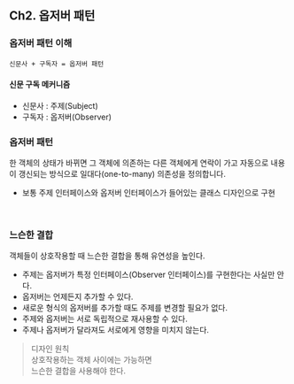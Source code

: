 ## Ch2. 옵저버 패턴

### 옵저버 패턴 이해
``신문사 + 구독자 = 옵저버 패턴``

#### 신문 구독 메커니즘
- 신문사 : 주제(Subject)
- 구독자 : 옵저버(Observer)

### 옵저버 패턴

한 객체의 상태가 바뀌면 그 객체에 의존하는 다른 객체에게 연락이 가고 자동으로 내용이 갱신되는 방식으로 일대다(one-to-many) 의존성을 정의합니다.

- 보통 주제 인터페이스와 옵저버 인터페이스가 들어있는 클래스 디자인으로 구현

<br>

### 느슨한 결합

객체들이 상호작용할 때 느슨한 결합을 통해 유연성을 높인다.

- 주제는 옵저버가 특정 인터페이스(Observer 인터페이스)를 구현한다는 사실만 안다.
- 옵저버는 언제든지 추가할 수 있다.
- 새로운 형식의 옵저버를 추가할 때도 주제를 변경할 필요가 없다.
- 주제와 옵저버는 서로 독립적으로 재사용할 수 있다.
- 주제나 옵저버가 달라져도 서로에게 영향을 미치지 않는다.

> 디자인 원칙 <br>
> 상호작용하는 객체 사이에는 가능하면 <br>
> 느슨한 결합을 사용해야 한다.